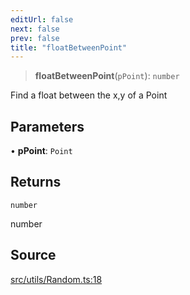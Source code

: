 ```yaml
---
editUrl: false
next: false
prev: false
title: "floatBetweenPoint"
---
```


> **floatBetweenPoint**(`pPoint`): `number`

Find a float between the x,y of a Point

## Parameters

• **pPoint**: `Point`

## Returns

`number`

number

## Source

[src/utils/Random.ts:18](https://github.com/relishinc/dill-pixel/blob/543438455c9a47928084300159416186c2aa1095/src/utils/Random.ts#L18)
